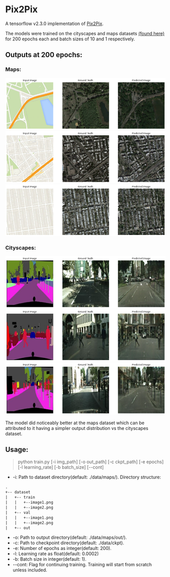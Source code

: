 # Pix2Pix

A tensorflow v2.3.0 implementation of [Pix2Pix](https://arxiv.org/abs/1611.07004).

The models were trained on the cityscapes and maps datasets [(found here)](https://people.eecs.berkeley.edu/~tinghuiz/projects/pix2pix/datasets/) for 200 epochs each and batch sizes of 10 and 1 respectively.

## Outputs at 200 epochs:

### Maps:
![maps1](./images/maps1.png)
![maps2](./images/maps2.png)
![maps3](./images/maps3.png)


### Cityscapes:
 ![cityscapes1](./images/cityscapes1.png)
 ![cityscapes2](./images/cityscapes2.png)
 ![cityscapes3](./images/cityscapes3.png)

 The model did noticeably better at the maps dataset which can be attributed to it having a simpler output distribution vs the cityscapes dataset.

## Usage:

> python train.py [-i img_path] [-o out_path] [-c ckpt_path] [-e epochs] [-l learning_rate] [-b batch_size] [--cont]

-  -i: Path to dataset directory(default: ./data/maps/). Directory structure:
```
.
+-- dataset
|   +-- train
|   |   +--image1.png
|   |   +--image2.png
|   +-- val
|   |   +--image1.png
|   |   +--image2.png
|   +-- out
```
- -o: Path to output directory(default: ./data/maps/out/).
- -c: Path to checkpoint directory(default: ./data/ckpt).
- -e: Number of epochs as integer(default: 200).
- -l: Learning rate as float(default: 0.0002)
- -b: Batch size in integer(default: 1).
- --cont: Flag for continuing training. Training will start from scratch unless included.